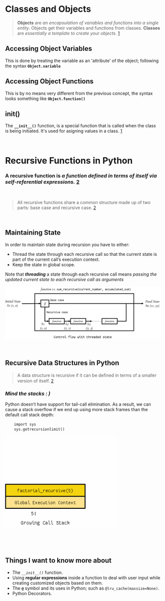 # **Classes and Objects**

> **Objects** are *an encapsulation of variables and functions into a single entity*. Objects get their variables and functions from classes. **Classes** are *essentially a template to create your objects.* [1]

## Accessing Object Variables
This is done by treating the variable as an 'attribute' of the object; following the syntax **`Object.variable`**

## Accessing Object Functions
This is by no means very different from the previous concept, the syntax looks something like **`Object.function()`**

## init()
The **`__init__()`** function, is a special function that is called when the class is being initiated. It's used for asigning values in a class. [1]

<br/>

# Recursive Functions in Python

### **A recursive function** is *a function defined in terms of itself via self-referential expressions.* [2]

<br/>

> All recursive functions share a common structure made up of two parts: base case and recursive case. [2]

<br/>

## Maintaining State

In order to maintain state during recursion you have to either:

- Thread the state through each recursive call so that the current state is part of the current call’s execution context.
- Keep the state in global scope.

Note that ***threading*** a state through each recursive call means *passing the updated current state to each recursive call as arguments*

![threading](./threading.png)

<br/>

## Recursive Data Structures in Python

> A data structure is recursive if it can be deﬁned in terms of a smaller version of itself. [2]

### *Mind the stacks : )*

Python doesn’t have support for tail-call elimination. As a result, we can cause a stack overflow if we end up using more stack frames than the default call stack depth:
 
        import sys
        sys.getrecursionlimit()

![stack](./stack.9c4ba62929cf.gif)



<br/>

<br/>

<br/>

## Things I want to know more about
- The *`__init__()`* function.
- Using **regular expressions** inside a function to deal with user input while creating customized objects based on them.
- The **`@`** symbol and its uses in Python; such as `@lru_cache(maxsize=None)`.
- Python Decorators.


[1]: https://www.learnpython.org/en/Classes_and_Objects
[2]: https://realpython.com/python-thinking-recursively/